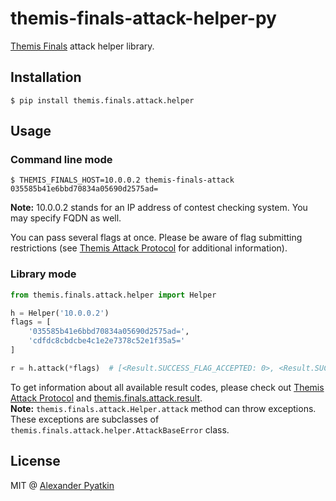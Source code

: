 # themis-finals-attack-helper-py
[Themis Finals](https://github.com/aspyatkin/themis-finals) attack helper library.

## Installation
```
$ pip install themis.finals.attack.helper
```

## Usage
### Command line mode
```
$ THEMIS_FINALS_HOST=10.0.0.2 themis-finals-attack 035585b41e6bbd70834a05690d2575ad=
```
**Note:** 10.0.0.2 stands for an IP address of contest checking system. You may specify FQDN as well.

You can pass several flags at once. Please be aware of flag submitting restrictions (see [Themis Attack Protocol](https://github.com/aspyatkin/themis-attack-protocol) for additional information).

### Library mode
```python
from themis.finals.attack.helper import Helper

h = Helper('10.0.0.2')
flags = [
    '035585b41e6bbd70834a05690d2575ad=',
    'cdfdc8cbdcbe4c1e2e7378c52e1f35a5='
]

r = h.attack(*flags)  # [<Result.SUCCESS_FLAG_ACCEPTED: 0>, <Result.SUCCESS_FLAG_ACCEPTED: 0>] - stands for two successful attacks
```
To get information about all available result codes, please check out [Themis Attack Protocol](https://github.com/aspyatkin/themis-attack-protocol) and [themis.finals.attack.result](https://github.com/aspyatkin/themis-finals-attack-result-py).  
**Note:** `themis.finals.attack.Helper.attack` method can throw exceptions. These exceptions are subclasses of `themis.finals.attack.helper.AttackBaseError` class.

## License
MIT @ [Alexander Pyatkin](https://github.com/aspyatkin)

